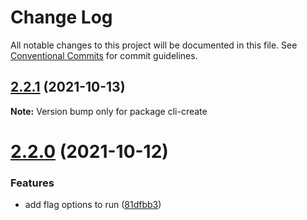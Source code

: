 # Change Log

All notable changes to this project will be documented in this file.
See [Conventional Commits](https://conventionalcommits.org) for commit guidelines.

## [2.2.1](https://github.com/ambar/gogen/compare/v2.2.0...v2.2.1) (2021-10-13)

**Note:** Version bump only for package cli-create





# [2.2.0](https://github.com/ambar/gogen/compare/v2.1.0...v2.2.0) (2021-10-12)


### Features

* add flag options to run ([81dfbb3](https://github.com/ambar/gogen/commit/81dfbb39f09a83514dddd8caec3fbc1cc59cf1cc))

